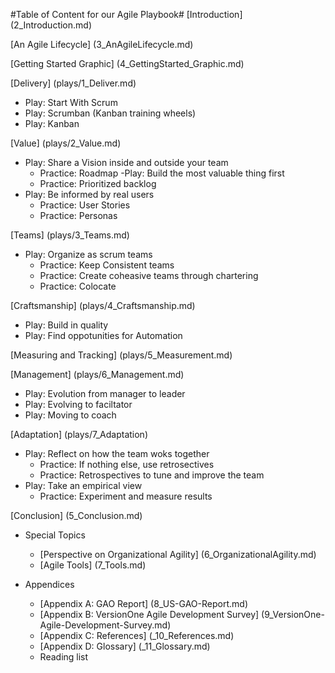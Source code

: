 #Table of Content for our Agile Playbook#
[Introduction] (2_Introduction.md)

[An Agile Lifecycle] (3_AnAgileLifecycle.md)

[Getting Started Graphic] (4_GettingStarted_Graphic.md)

[Delivery] (plays/1_Deliver.md)

- Play: Start With Scrum
- Play: Scrumban (Kanban training wheels)
- Play: Kanban

[Value] (plays/2_Value.md)

- Play: Share a Vision inside and outside your team
  - Practice: Roadmap
-Play: Build the most valuable thing first
  - Practice: Prioritized backlog
- Play: Be informed by real users
  - Practice: User Stories
  - Practice: Personas

[Teams] (plays/3_Teams.md)

- Play: Organize as scrum teams
  - Practice: Keep Consistent teams
  - Practice: Create coheasive teams through chartering
  - Practice: Colocate
  
[Craftsmanship] (plays/4_Craftsmanship.md)

- Play: Build in quality
- Play: Find oppotunities for Automation

[Measuring and Tracking] (plays/5_Measurement.md)

[Management] (plays/6_Management.md)
- Play: Evolution from manager to leader
- Play: Evolving to faciltator
- Play: Moving to coach

[Adaptation] (plays/7_Adaptation)

- Play: Reflect on how the team woks together
    - Practice: If nothing else, use retrosectives
    - Practice: Retrospectives to tune and improve the team
- Play: Take an empirical view
    - Practice: Experiment and measure results

[Conclusion] (5_Conclusion.md)

- Special Topics
  - [Perspective on Organizational Agility] (6_OrganizationalAgility.md)
  - [Agile Tools] (7_Tools.md)

- Appendices
  - [Appendix A: GAO Report] (8_US-GAO-Report.md)
  - [Appendix B: VersionOne Agile Development Survey] (9_VersionOne-Agile-Development-Survey.md)
  - [Appendix C: References] (_10_References.md)
  - [Appendix D: Glossary] (_11_Glossary.md)
  - Reading list
